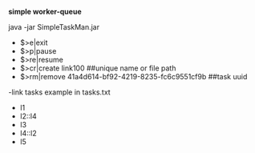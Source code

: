 **simple worker-queue**

java -jar SimpleTaskMan.jar

- $>e|exit
- $>p|pause
- $>re|resume
- $>cr|create link100 ##unique name or file path
- $>rm|remove 41a4d614-bf92-4219-8235-fc6c9551cf9b ##task uuid


-link tasks example in tasks.txt
- l1
- l2::l4
- l3
- l4::l2
- l5
